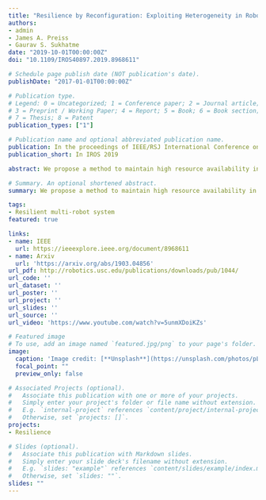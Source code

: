 ```yaml
---
title: "Resilience by Reconfiguration: Exploiting Heterogeneity in Robot Teams"
authors:
- admin
- James A. Preiss
- Gaurav S. Sukhatme
date: "2019-10-01T00:00:00Z"
doi: "10.1109/IROS40897.2019.8968611"

# Schedule page publish date (NOT publication's date).
publishDate: "2017-01-01T00:00:00Z"

# Publication type.
# Legend: 0 = Uncategorized; 1 = Conference paper; 2 = Journal article;
# 3 = Preprint / Working Paper; 4 = Report; 5 = Book; 6 = Book section;
# 7 = Thesis; 8 = Patent
publication_types: ["1"]

# Publication name and optional abbreviated publication name.
publication: In the proceedings of IEEE/RSJ International Conference on Intelligent Robots and Systems
publication_short: In IROS 2019

abstract: We propose a method to maintain high resource availability in a networked heterogeneous multi-robot system subject to resource failures. In our model, resources such as sensing and computation are available on robots. The robots are engaged in a joint task using these pooled resources. When a resource on a particular robot becomes unavailable (e.g., a sensor ceases to function), the system automatically reconfigures so that the robot continues to have access to this resource by communicating with other robots. Specifically, we consider the problem of selecting edges to be modified in the system’s communication graph after a resource failure has occurred. We define a metric that allows us to characterize the quality of the resource distribution in the network represented by the communication graph. Upon a resource becoming unavailable due to failure, we reconFigure the network so that the resource distribution is brought as close to the maximal resource distribution as possible without a large change in the number of active inter-robot communication links. Our approach uses mixed integer semi-definite programming to achieve this goal. We employ a simulated annealing method to compute a spatial formation that satisfies the inter-robot distances imposed by the topology, along with other constraints. Our method can compute a communication topology, spatial formation, and formation change motion planning in a few seconds. We validate our method in simulation and real-robot experiments with a team of seven quadrotors.

# Summary. An optional shortened abstract.
summary: We propose a method to maintain high resource availability in a networked heterogeneous multi-robot system subject to resource failures.

tags:
- Resilient multi-robot system
featured: true

links:
- name: IEEE
  url: https://ieeexplore.ieee.org/document/8968611
- name: Arxiv
  url: 'https://arxiv.org/abs/1903.04856'
url_pdf: http://robotics.usc.edu/publications/downloads/pub/1044/
url_code: ''
url_dataset: ''
url_poster: ''
url_project: ''
url_slides: ''
url_source: ''
url_video: 'https://www.youtube.com/watch?v=5unmXDoiKZs'

# Featured image
# To use, add an image named `featured.jpg/png` to your page's folder.
image:
  caption: 'Image credit: [**Unsplash**](https://unsplash.com/photos/pLCdAaMFLTE)'
  focal_point: ""
  preview_only: false

# Associated Projects (optional).
#   Associate this publication with one or more of your projects.
#   Simply enter your project's folder or file name without extension.
#   E.g. `internal-project` references `content/project/internal-project/index.md`.
#   Otherwise, set `projects: []`.
projects:
- Resilience

# Slides (optional).
#   Associate this publication with Markdown slides.
#   Simply enter your slide deck's filename without extension.
#   E.g. `slides: "example"` references `content/slides/example/index.md`.
#   Otherwise, set `slides: ""`.
slides: ""
---
```

